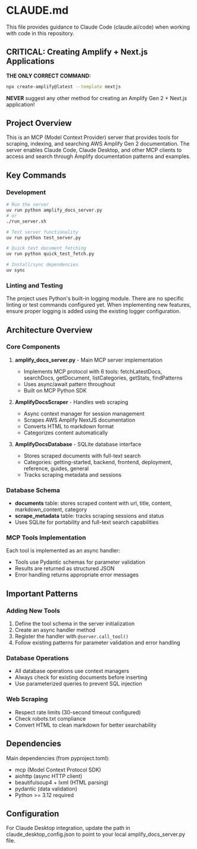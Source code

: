 # CLAUDE.md

This file provides guidance to Claude Code (claude.ai/code) when working with code in this repository.

## CRITICAL: Creating Amplify + Next.js Applications

**THE ONLY CORRECT COMMAND:**
```bash
npx create-amplify@latest --template nextjs
```

**NEVER** suggest any other method for creating an Amplify Gen 2 + Next.js application!

## Project Overview

This is an MCP (Model Context Provider) server that provides tools for scraping, indexing, and searching AWS Amplify Gen 2 documentation. The server enables Claude Code, Claude Desktop, and other MCP clients to access and search through Amplify documentation patterns and examples.

## Key Commands

### Development
```bash
# Run the server
uv run python amplify_docs_server.py
# or
./run_server.sh

# Test server functionality
uv run python test_server.py

# Quick test document fetching
uv run python quick_test_fetch.py

# Install/sync dependencies
uv sync
```

### Linting and Testing
The project uses Python's built-in logging module. There are no specific linting or test commands configured yet. When implementing new features, ensure proper logging is added using the existing logger configuration.

## Architecture Overview

### Core Components

1. **amplify_docs_server.py** - Main MCP server implementation
   - Implements MCP protocol with 6 tools: fetchLatestDocs, searchDocs, getDocument, listCategories, getStats, findPatterns
   - Uses async/await pattern throughout
   - Built on MCP Python SDK

2. **AmplifyDocsScraper** - Handles web scraping
   - Async context manager for session management
   - Scrapes AWS Amplify NextJS documentation
   - Converts HTML to markdown format
   - Categorizes content automatically

3. **AmplifyDocsDatabase** - SQLite database interface
   - Stores scraped documents with full-text search
   - Categories: getting-started, backend, frontend, deployment, reference, guides, general
   - Tracks scraping metadata and sessions

### Database Schema

- **documents** table: stores scraped content with url, title, content, markdown_content, category
- **scrape_metadata** table: tracks scraping sessions and status
- Uses SQLite for portability and full-text search capabilities

### MCP Tools Implementation

Each tool is implemented as an async handler:
- Tools use Pydantic schemas for parameter validation
- Results are returned as structured JSON
- Error handling returns appropriate error messages

## Important Patterns

### Adding New Tools
1. Define the tool schema in the server initialization
2. Create an async handler method
3. Register the handler with `@server.call_tool()`
4. Follow existing patterns for parameter validation and error handling

### Database Operations
- All database operations use context managers
- Always check for existing documents before inserting
- Use parameterized queries to prevent SQL injection

### Web Scraping
- Respect rate limits (30-second timeout configured)
- Check robots.txt compliance
- Convert HTML to clean markdown for better searchability

## Dependencies

Main dependencies (from pyproject.toml):
- mcp (Model Context Protocol SDK)
- aiohttp (async HTTP client)
- beautifulsoup4 + lxml (HTML parsing)
- pydantic (data validation)
- Python >= 3.12 required

## Configuration

For Claude Desktop integration, update the path in claude_desktop_config.json to point to your local amplify_docs_server.py file.